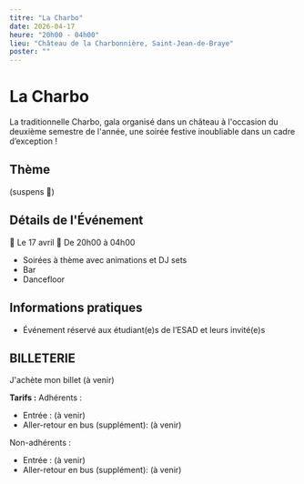 ```yaml
---
titre: "La Charbo"
date: 2026-04-17
heure: "20h00 - 04h00"
lieu: "Château de la Charbonnière, Saint-Jean-de-Braye"
poster: ""
---
```


# La Charbo

La traditionnelle Charbo, gala organisé dans un château à l'occasion du deuxième semestre de l'année, une soirée festive inoubliable dans un cadre d’exception !

## Thème
(suspens 👀)

## Détails de l'Événement
📅 Le 17 avril
📍 De 20h00 à 04h00

- Soirées à thème avec animations et DJ sets  
- Bar
- Dancefloor

## Informations pratiques
- Événement réservé aux étudiant(e)s de l’ESAD et leurs invité(e)s

## BILLETERIE

J'achète mon billet (à venir)

**Tarifs :**
Adhérents :
- Entrée : (à venir)
- Aller-retour en bus (supplément): (à venir)

Non-adhérents :
- Entrée : (à venir)
- Aller-retour en bus (supplément): (à venir)